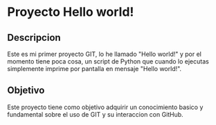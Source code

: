 # Proyecto Hello world!

## Descripcion
Este es mi primer proyecto GIT, lo he llamado "Hello world!" y por el momento tiene poca cosa, un script de Python que cuando lo ejecutas simplemente imprime por pantalla en mensaje "Hello world!".

## Objetivo
Este proyecto tiene como objetivo adquirir un conocimiento basico y fundamental sobre el uso de GIT y su interaccion con GitHub.

